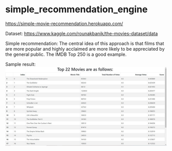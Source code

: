 # simple_recommendation_engine
https://simple-movie-recommendation.herokuapp.com/


Dataset: https://www.kaggle.com/rounakbanik/the-movies-dataset/data

Simple recommendation: The central idea of this approach is that films that are more popular and highly acclaimed are more likely to be appreciated by the general public. The      IMDB Top 250 is a good example.
 
 
 Sample result: ![Alt text](https://github.com/n-e-e-l/simple_recommendation_engine/blob/main/sample_result.JPG)

